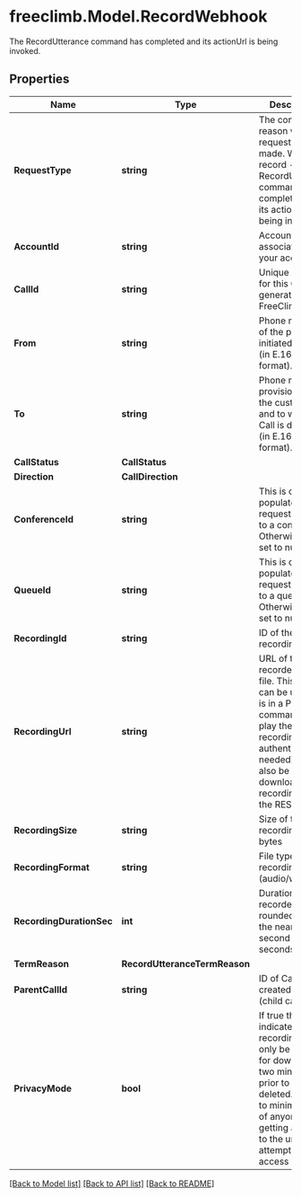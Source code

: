 # freeclimb.Model.RecordWebhook

The RecordUtterance command has completed and its actionUrl is being invoked.
## Properties

Name | Type | Description | Notes
------------ | ------------- | ------------- | -------------
**RequestType** | **string** | The context or reason why this request is being made. Will be record - The RecordUtterance command has completed and its actionUrl is being invoked. | [optional] 
**AccountId** | **string** | Account ID associated with your account. | [optional] 
**CallId** | **string** | Unique identifier for this Call, generated by FreeClimb | [optional] 
**From** | **string** | Phone number of the party that initiated the Call (in E.164 format). | [optional] 
**To** | **string** | Phone number provisioned to the customer and to which this Call is directed (in E.164 format). | [optional] 
**CallStatus** | **CallStatus** |  | [optional] 
**Direction** | **CallDirection** |  | [optional] 
**ConferenceId** | **string** | This is only populated if request pertains to a conference. Otherwise, it is set to null. | [optional] 
**QueueId** | **string** | This is only populated if the request pertains to a queue. Otherwise, it is set to null. | [optional] 
**RecordingId** | **string** | ID of the recording. | [optional] 
**RecordingUrl** | **string** | URL of the recorded audio file. This URL can be used as is in a Play command to play the recording (no authentication needed). It can also be used to download a recording file via the REST API. | [optional] 
**RecordingSize** | **string** | Size of the recording in bytes | [optional] 
**RecordingFormat** | **string** | File type of the recording (audio/wav) | [optional] 
**RecordingDurationSec** | **int** | Duration of the recorded audio rounded up to the nearest second (in seconds) | [optional] 
**TermReason** | **RecordUtteranceTermReason** |  | [optional] 
**ParentCallId** | **string** | ID of Call that created this leg (child call). | [optional] 
**PrivacyMode** | **bool** | If true then it indicates the recording will only be available for download for two minutes prior to it being deleted. This is to minimize risk of anyone else getting access to the url and attempting to access it. | [optional] 

[[Back to Model list]](../README.md#documentation-for-models) [[Back to API list]](../README.md#documentation-for-api-endpoints) [[Back to README]](../README.md)

